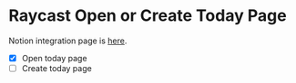 # Raycast Open or Create Today Page

Notion integration page is [here](https://www.notion.so/profile/integrations/internal/414aa33f-9c20-4c94-9d9e-11913698eb6e).

- [x] Open today page
- [ ] Create today page
